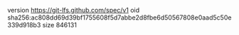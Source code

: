 version https://git-lfs.github.com/spec/v1
oid sha256:ac808dd69d39bf1755608f5d7abbe2d8fbe6d50567808e0aad5c50e339d918b3
size 846131
